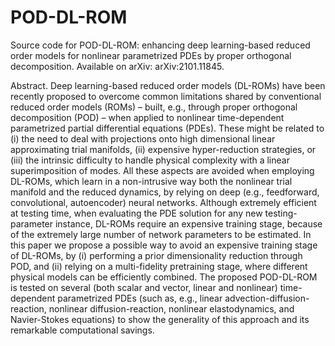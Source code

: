 # POD-DL-ROM

Source code for POD-DL-ROM: enhancing deep learning-based reduced order models for nonlinear parametrized PDEs by proper orthogonal decomposition. Available on arXiv: arXiv:2101.11845.

Abstract. Deep learning-based reduced order models (DL-ROMs) have been recently proposed to overcome common limitations shared by conventional reduced order models (ROMs) – built, e.g., through proper orthogonal decomposition (POD) – when applied to nonlinear time-dependent parametrized partial differential equations (PDEs). These might be related to (i) the need to deal with projections onto high dimensional linear approximating trial manifolds, (ii) expensive hyper-reduction strategies, or (iii) the intrinsic difficulty to handle physical complexity with a linear superimposition of modes. All these aspects are avoided when employing DL-ROMs, which learn in a non-intrusive way both the nonlinear trial manifold and the reduced dynamics, by relying on deep (e.g., feedforward, convolutional, autoencoder) neural networks. Although extremely efficient at testing time, when evaluating the PDE solution for any new testing-parameter instance, DL-ROMs require an expensive training stage, because of the extremely large number of network parameters to be estimated. In this paper we propose a possible way to avoid an expensive training stage of DL-ROMs, by (i) performing a prior dimensionality reduction through POD, and (ii) relying on a multi-fidelity pretraining stage, where different physical models can be efficiently combined. The proposed POD-DL-ROM is tested on several (both scalar and vector, linear and nonlinear) time-dependent parametrized PDEs (such as, e.g., linear advection-diffusion-reaction, nonlinear diffusion-reaction, nonlinear elastodynamics, and Navier-Stokes equations) to show the generality of this approach and its remarkable computational savings.
